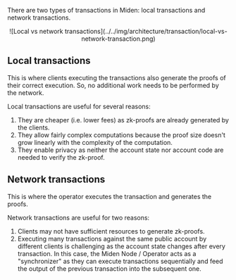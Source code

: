There are two types of transactions in Miden: local transactions and network transactions.

<center>
![Local vs network transactions](../../img/architecture/transaction/local-vs-network-transaction.png)
</center>

## Local transactions

This is where clients executing the transactions also generate the proofs of their correct execution. So, no additional work needs to be performed by the network. 

Local transactions are useful for several reasons:

1. They are cheaper (i.e. lower fees) as zk-proofs are already generated by the clients.
2. They allow fairly complex computations because the proof size doesn't grow linearly with the complexity of the computation.
3. They enable privacy as neither the account state nor account code are needed to verify the zk-proof.

## Network transactions

This is where the operator executes the transaction and generates the proofs. 

Network transactions are useful for two reasons:

1. Clients may not have sufficient resources to generate zk-proofs.
2. Executing many transactions against the same public account by different clients is challenging as the account state changes after every transaction. In this case, the Miden Node / Operator acts as a "synchronizer" as they can execute transactions sequentially and feed the output of the previous transaction into the subsequent one.

</br>